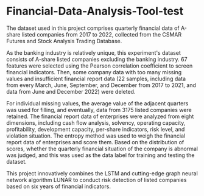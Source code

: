 # Financial-Data-Analysis-Tool-test
The dataset used in this project comprises quarterly financial data of A-share listed companies from 2017 to 2022, collected from the CSMAR Futures and Stock Analysis Trading Database. 

As the banking industry is relatively unique, this experiment's dataset consists of A-share listed companies excluding the banking industry. 67 features were selected using the Pearson correlation coefficient to screen financial indicators. Then, some company data with too many missing values and insufficient financial report data (22 samples, including data from every March, June, September, and December from 2017 to 2021, and data from June and December 2022) were deleted. 

For individual missing values, the average value of the adjacent quarters was used for filling, and eventually, data from 3175 listed companies were retained. The financial report data of enterprises were analyzed from eight dimensions, including cash flow analysis, solvency, operating capacity, profitability, development capacity, per-share indicators, risk level, and violation situation. The entropy method was used to weigh the financial report data of enterprises and score them. Based on the distribution of scores, whether the quarterly financial situation of the company is abnormal was judged, and this was used as the data label for training and testing the dataset. 

This project innovatively combines the LSTM and cutting-edge graph neural network algorithm LUNAR to conduct risk detection of listed companies based on six years of financial indicators.
